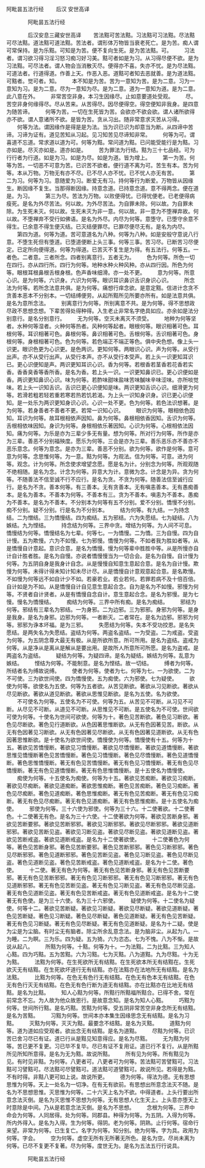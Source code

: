   阿毗昙五法行经
　　后汉 安世高译




　　　　阿毗昙五法行经

　　　　后汉安息三藏安世高译
　　苦法黠可苦法黠。习法黠可习法黠。尽法黠可尽法黠。道法黠可道法黠。苦法者。谓形体万物皆当衰老死亡。是为苦。痴人谓可常保持。是为乐黠。可知是为苦。便不复向生死。是为苦法黠。可。
　　习法者。谓习欲习得习淫习怒习痴习好习美。黠可者如是为习。从习得尽便不欲。是为习法黠。可尽法者。谓人物会当消散灭尽。便得亦不喜。失亦不忧。是为尽法黠。可道法者。行道得道。作善上天。作恶入恶。道黠可者知去恶就善。是为道法黠。可黠者。觉可者。知。
　　本不知是为苦。苦为一意知为苦。是为二意。习为一意知为习。是为二意。尽为一意知为尽。是为二意。道为一意知为道。是为二意。此八意在外。
　　非常苦空非身。本习生因缘尽。止如意要道处受观。
　　尽。苦空非身何缘得尽。尽从苦来。从苦得尽。因尽便得空。得空便知非我身。是四意为随苦谛。
　　何等为苦。一切在生死皆为苦。会欲亦不欲会欲。谓人诸所欲得亦不欲。谓人意诸所不欲。是皆为苦。贪从习出。随非常意求灭苦从习得。
　　何等为法。谓因缘作是得是是为法。当为识已识为却意当为断。从四谛中苦谛。习谛为证有。道见苦知从习起。见习知苦见尽谛知非常。
　　何等为可。谓喜道不忘道。常求道以道为可。何等为黠。常问道为黠。已问能受能行是为黠。习亦如是。尽灭亦如是。道亦如是。
　　苦为罪法为行结。黠为三十七品经。可为行行者为行道。如是为习。如是为尽。如是为道。皆为增上。
　　第一为苦。何等为苦。一切恶不可意为苦。已识苦不欲者。便行道不离为可。苦生有本。苦为何等。本从万物。万物无有亦不尽。已不尽人亦不忧。已不忧人亦无有苦。
　　第二为习。何等为习。意随爱为习。断爱无有习。持何等行为断爱。万物皆从因缘生。断因缘不复生。当那得断因缘。持意念道。已持意念道。意不得两念。便在道是。为习。
　　第三为尽。苦法为万物。以败便得忧。已得忧便老。已老便得病瘦死。是名为外尽苦法。何以故。为外尽苦法。为自罪未除。何以故。为自罪未除。为生死未灭。何以故。生死未灭为非一意。何以故。非一意为不堕禅弃故。何以故。不堕禅弃不受行如佛语。是名为外尽。内尽为何等。意堕守。已堕守余意不得生。已余意不得生便灭结。已灭结便罪尽。已罪尽便尽无有。是名为内尽。
　　第四为道。何等为道。苦可意道名为八种。何等为八种。如是安般守意说八行意。不堕生死但有堕道。已堕道便断上头三事。何等三事。苦习尽。已断苦习尽便定。已定所向便得道。何等为得道。已苦灭不复生是为得。有五法行。何等五。一者色。二者意。三者所念。四者别离意行。五者无为。
　　色为何等。所色一切在四行。亦从四行所。四行为何等。地种水种火种风种。亦从四行因。所色为何等。眼根耳根鼻根舌根身根。色声香味细滑。亦一处不更。
　　意为何等。所意心识。是为何等。六识身。六识为何等。眼识耳识鼻识舌识身识心识。
　　所念法为何等。若所念法意共俱。是为何等。痛想行痒念欲。是意定黠。信进计念贪不贪善本恶本不分别本。一切结缚便劳。从起所黠所见所要亦所有。如是法意共俱。是名为意所念法。
　　别离意行为何等。所别离意不共。是为何等。得不思想政尽政不思想念想。下辈苦得处得种得。入生老止非常名字绝具如应。亦余如是法分别意行。是名分别意行。
　　无为何等。空灭未离灭不须受。
　　地种为何等坚者。水种何等湿者。火种何等热者。风种何等起者。眼根何等。眼识相著可色。耳根何等。耳识相著可色。鼻根何等。鼻识相著可色。舌根何等。舌识相著可色。身根何等。身根相著可色。色为何等。若色端正不端正等色。俱中央色想。像上头一识更。眼识色更为心识更。是色两识。更知何等。两眼识心识。声为何等。从受行出声。亦不从受行出声。从受行本声。亦不从受行本受声。若上头一识更知耳识已。更心识便知是声。两识更知耳识心识。香为何等。若根香若茎香若花香若实香。香香臭香等香所香。是名为香。若上头一识。一识更知鼻识已。更心识便如是香。两识更知鼻识心识。味为何等。若酢味甜味盐味苦味醎味辛味涩味。亦所啖觉味。若上头一识知舌识。舌识已更心识便知是味。两识更知舌识心识。细滑更为何等。若滑若粗若轻若重若寒若热若饥若渴。为上头一识知身识身。识已更心识便知。是一处乐为两识更知身识心识。心识一处不更。色为何等。若色法识想著。是为何等。若身善者不善者不更。若常一识知心识。
　　眼识为何等。眼相依色因知。耳识为何等。故耳根相依声因知。鼻为何等。鼻根相依香因知。舌识为何等。舌根相依味因知。身识为何等。身根相依乐著因知。心识为何等。心根相依法因知。痛为何等。为乐是亦为三辈少多无有量。想为何等。所对行为何等。所作是亦为三辈。善恶不分别福殃度。愿乐为何等。三会是亦为三辈。善乐恶乐亦不善亦不恶乐意念。何等为意念。是亦为三辈。善恶不分别。欲为何等。欲作是何等。意可意为何等。念思惟何等。为一意。黠为何等。为观法。信为何等。可意。进为何等。观念。计为何等。所念使求增望念愿。愿是名为计。分别念为何等。所观观随不绝相随。是名为念。计念为何等。异意大为计。意微为念。计念是为异。贪为何等。不随善法不信至诚不行不应行。是名为贪。不贪为何等。随善法信至诚行应行。是名为不贪。善本何等。有三善本。无有贪善本。无有嗔恚善本。无有愚痴善本。是名为善本。不善本为何等。不善本有三。贪为不善本。嗔恚为不善本。愚痴为不善本。是名为不善本。不分别本为何等有五不分别。爱不分别。憍慢不分别。痴不分别。疑不分别。行是名为不分别本。
　　结为何等。有九结。一为持念结。二为憎结。三为憍慢结。四为痴结。五为邪结。六为失愿结。七为疑结。八为嫉结。九为悭结。
　　持念结为何等。三界中贪。增结为何等。为人间不可息。憍慢结为何等。憍慢结名为七辈。何等七。一为憍慢。二为憍。三为自慢。四为自计慢。五为欺慢。六为不如慢。七为邪慢。憍慢为何等。不如者我为胜如者等。从是憍慢自计意起。意识合意。是名为憍慢。慢为何等辈中胜胜中等。从是所慢亦自计自计胜者胜。是名为自慢。亦说者憍慢慢当为一切合会。是名为自慢。自计慢为何等。为五阴自身是我身计自念。从是慢慢自知意生意起合意。是名为自计慢。欺慢为何等。未得计得未知计知未尽计尽。从是憍慢自计意观意起合意。是名欺慢。不如慢为何等远不如自计少不如。若豪若业。若业若何。若罪若病不及十倍百倍。自计如是为不如。从是憍慢自计自见意生意起合念。自为是名为不如慢。邪慢为何等。不贤者自计贤者。从是有憍慢自念自计。意生意起合念。是名为邪慢。是为七慢。慢名为憍慢结。
　　痴结为何等。三界中所有痴。是名为痴结。
　　邪结为何等。邪结有三辈名为邪结。一为身邪。二为边邪。三为邪邪。身邪为何等。是身是我身。是名为身邪。边邪为何等。一者断灭。二者常在。是名为边邪。邪邪为何等。邪邪为诤本坏福。是为三邪。
　　失愿结为何等。失本不受功挍恩。是名失愿结。是两失名为失愿结。盗结为何等。两盗名盗结。一为受盗。二为戒盗。受盗为何等。为五阴念尊大最无有极。从是所欲所意。所可所用。是名为盗结。盗戒为何等。从是净从是离从是解从是要出用。是故所人所意所可所愿。是名为盗戒。是两盗名为盗结。
　　疑结为何等。为疑四谛。是名为疑结。嫉结为何等。乱意为嫉结。
　　悭结为何等。不能制意。是名为悭结。故一切结。
　　缚者为何等。所结者名为缚故说缚。
　　使者为何等。使者为七。何等为七。一为欲使。二为不可使。三为欲世间使。四为憍慢使。五为痴使。六为邪使。七为疑使。
　　欲使为何等。欲使名为五使。何等为五者欲。从苦见断欲。著欲从习见断欲。著欲从尽见断欲。著欲从道见断欲。著欲从思惟见断欲。是名为五使。名为欲使。
　　不可使名为何等。五使名为不可使。何等为五。从苦见不可断。从习见不可断。从尽见不可断。从道见不可断。从思惟见不可断。是五使名为不可使。世间欲可使为何等。十使名为世间可欲使。何等为十。著色见苦断欲。著色见习断欲。著色见尽断欲。著色见行道断欲。从色因著思惟断欲。从无有色因著见苦。断欲。从无有色因著见习断欲。从无有色因著见尽断欲。从无有色因著见道断欲。从无有色因著思惟断欲。是十使名为欲世间使。憍慢使为何等。憍慢使有十五。何等为十五。著欲见苦憍慢断。著欲见习憍慢断。著欲见尽憍慢断。著欲见道憍慢断。著欲思惟见憍慢断著色见苦憍慢断。著色见习憍慢断。著色见尽憍慢断。著色见道憍慢断。著色思惟憍慢断。著无有色见苦憍慢断。著无有色见习憍慢断。著无有色见尽憍慢断。著无有色见道憍慢断。著无有色思惟憍慢断。是十五使名为憍慢使。
　　痴使为何等。十五使名为痴使。何等为十五。著欲见苦痴断。著欲见习痴断。著欲见尽痴断。著欲见道痴断。著欲思惟痴断。著色见苦痴断。著色见习痴断。著色见尽痴断。著色见道痴断。著色思惟痴断。著无有色见苦痴断。著无有色见习痴断。著无有色见尽痴断。著无有色见道痴断。著无有色思惟痴断。是十五使名为痴使。
　　邪使为何等。三十六使为邪使。何等为三十六。十二使著欲。十二使著色。十二使著无有色。是名为三十六使。十二使著欲为何等。著欲见苦断身邪。著欲见苦断要邪。著欲见苦断邪邪。著欲见习断邪邪。著欲见尽断邪邪。著欲见道断邪邪。著欲见苦断见盗。著欲见习断见盗。著欲见尽断见盗。著欲见道断见盗。著欲见苦断戒盗。著欲见道断戒盗。是名为十二使著欲使。
　　十二使著色为何等。著色见苦断身邪。著色见苦断要邪。著色见苦断邪邪。著色见习断邪邪。著色见尽断邪邪。著色见道断邪邪。著色见苦断见盗。著色见习断见盗。著色见尽断见盗。著色见道断见盗。著色见苦断戒盗。著色见道断戒盗。是名为十二使。著色使。
　　十二使。著无有色为何等。著无有色见苦断身邪。著无有色见苦断要邪。著无有色见苦断邪邪。著无有色见习断邪邪。著无有色见习断邪邪。著无有色见道断邪邪。著无有色见苦断见盗。著无有色见习断见盗。著无有色见尽断见盗。著无有色见道断见盗。著无有色见苦断戒盗。著无有色见道断戒盗。是名为十二使著无有色使。是为三十六使。名为三十六邪使。
　　疑使为何等。十二使名为疑使。何等十二。著欲见苦断疑。著欲见习断疑。著欲见尽断疑。著欲见道断疑。著色见苦断疑。著色见习断疑。著色见尽断疑。著色见道断疑。著无有色见苦断疑。著无有色见习断疑。著无有色见尽断疑。著无有色见道断疑。是名为十二疑。使是为尘是为尘脑。有时尘无有脑者。除尘所余乱意念法。是为脑非尘。从起为八。一为睡。二为瞑。三为乐。四为疑。五为猗。六为恣态。七为不愧。八为不惭。是故说从起八。
　　所黠为何等。十黠。何等为十。一为法黠。二为比黠。三为知人心黠。四为巧黠。五为苦黠。六为习黠。七为灭黠。八为道黠。九为尽黠。十为无为黠。
　　法黠为何等。在生死欲所无有结黠。在生死欲本所无有结黠在。生死欲灭无有结黠。在生死欲坏道行无有结黠。亦在法黠亦在法地所无有结黠。是名为法黠。
　　比黠为何等。在色无有色行无有结黠。在色无有色本无有结黠。在色无有色行灭无有结黠。在色无有色行断为道无有结黠。亦在比黠亦在比地无有结黠。是名为比黠。
　　知人心黠为何等。所黠行所黠福所黠合。已得不舍。常在前常念不忘。为人故为他众故恩行。是故意念知。是名为知人心黠。
　　巧黠为何等。世间所行黠。是名巧黠。苦黠为何等。受五阴非常苦空非身念所无有结黠。是名为苦黠。
　　习黠为何等。世间本亦本集生因缘思念无有结黠。是名为习黠。
　　灭黠为何等。灭灭为黠。最要念不结黠。是名为灭黠。
　　道黠为何等。道为道如应受观者。欲出念无有结黠。是名为道黠。
　　尽黠为何等。已识苦已舍习尽已有证。道已行从是黠见知意得应。是名为尽黠。
　　无为黠为何等。苦已更不复更。习已毕不复毕。尽已有证不复用证。道已行不复行。从是所黠所见所知所意得。是名为无为黠。故说所黠。
　　所有见为何等。所有黠见为见。有时见非黠。为何等。八更者可。八更者可为何等。苦法黠可苦譬黠可。习法黠可习譬黠可。尽法黠可尽譬黠可。道法黠可道譬黠可。故说所见。若得是为黠。不有时得。非黠八更可如上说。故说所更。
　　德为何等。得法为德。无有思想思惟为何等。天上一处名为一切净。在有无有欲前。有思想出所意念法灭不随。是名为不思想思惟。灭思惟为何等。二十六天上名为不欲。中得道者。上头行要出所意念法灭倒。是名为灭思惟不思想为何等。无有思想人化生天上。上头意亦堕天上时意除是中间。乃从是若意念法灭倒。是名为不思想。
　　念根为何等。三界中命会为何等。人同居得。处为何等。同郡县。种得为何等。为五阴。入得为何等。所内外得入。是名为入得。生为何等。得阴。老为何等。阴熟。止行何等。宿命行来望。非常为何等。已生复亡。名字为何等。知分别。绝为何等。字为具。政用为何等。字会。
　　空为何等。虚空无所有无所著无所色。是名为空。尽尚未离为何等。已尽不复更不复著。尽为何等。度世无为。是名为五法五行行说具。

　　　　阿毗昙五法行经


